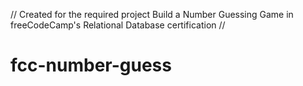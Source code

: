 // Created for the required project Build a Number Guessing Game in freeCodeCamp's Relational Database certification //

# fcc-number-guess
